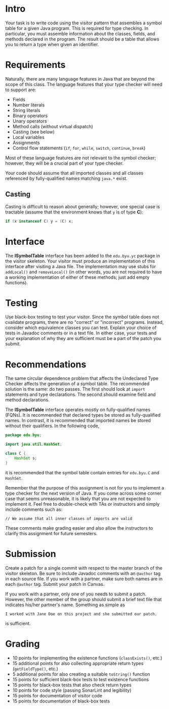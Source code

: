# Intro

Your task is to write code using the visitor pattern that assembles a symbol table for a given Java program. This is required for type checking. In particular, you must assemble information about the classes, fields, and methods declared in the program. The result should be a table that allows you to return a type when given an identifier.

# Requirements

Naturally, there are many language features in Java that are beyond the scope of this class. The language features that your type checker will need to support are:

* Fields
* Number literals
* String literals
* Binary operators
* Unary operators
* Method calls (without virtual dispatch)
* Casting (see below)
* Local variables
* Assignments
* Control flow statements (`if`, `for`, `while`, `switch`, `continue`, `break`)

Most of these language features are not relevant to the symbol checker; however, they will be a crucial part of your type checker.

Your code should assume that all imported classes and all classes referenced by fully-qualified names matching  `java.*` exist.

## Casting

Casting is difficult to reason about generally; however, one special case is tractable (assume that the environment knows that `y` is of type **C**):

```java
if (x instanceof C) y = (C) x;
```

# Interface

The **ISymbolTable** interface has been added to the `edu.byu.yc` package in the visitor skeleton. Your visitor must produce an implementation of this interface after visiting a Java file. The implementation may use stubs for `addLocal()` and `removeLocal()` (in other words, you are not required to have a working implementation of either of these methods; just add empty functions).

# Testing

Use black-box testing to test your visitor. Since the symbol table does not cvalidate programs, there are no "correct" or "incorrect" programs. Instead, consider which equivalence classes you can test. Explain your choice of tests in Javadoc comments or in a text file. In either case, your tests and your explanation of why they are sufficient must be a part of the patch you submit.

# Recommendations

The same circular dependence problem that affects the Undeclared Type Checker affects the generation of a symbol table. The recommended solution is the same: do two passes. The first should look at `import` statements and type declarations. The second should examine field and method declarations.

The **ISymbolTable** interface operates mostly on fully-qualified names (FQNs). It is recommended that declared types be stored as fully-qualified names. In contrast, it is recommended that imported names be stored without their qualifiers. In the following code,

```java
package edu.byu;

import java.util.HashSet;

class C {
    HashSet s;
}
```

it is recommended that the symbol table contain entries for `edu.byu.C` and `HashSet`.

Remember that the purpose of this assignment is not for you to implement a type checker for the next version of Java. If you come across some corner case that seems unreasonable, it is likely that you are not expected to implement it. Feel free to double-check with TAs or instructors and simply include comments such as:

    // We assume that all inner classes of imports are valid

These comments make grading easier and also allow the instructors to clarify this assignment for future semesters.

# Submission

Create a patch for a single commit with respect to the master branch of the visitor skeleton. Be sure to include Javadoc comments with an `@author` tag in each source file. If you work with a partner, make sure both names are in each `@author` tag. Submit your patch in Canvas.

If you work with a partner, only one of you needs to submit a patch. However, the other member of the group should submit a brief text file that indicates his/her partner's name. Something as simple as

    I worked with Jane Doe on this project and she submitted our patch.

is sufficient.

# Grading

* 10 points for implementing the existence functions (`classExists()`, etc.)
* 15 additional points for also collecting appropriate return types (`getFieldType()`, etc.)
* 5 additional points for also creating a suitable `toString()` function
* 15 points for sufficient black-box tests to test existence functions
* 15 points for black-box tests that also check return types
* 10 points for code style (passing SonarLint and legibility)
* 15 points for documentation of visitor code
* 15 points for documentation of black-box tests
